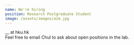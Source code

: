 ```yaml
---
name: We're hiring
position: Research Postgraduate Student
image: /assets/images/aim.jpg
---
```

__ at hku.hk    
Feel free to email Chul to ask about open positions in the lab.
